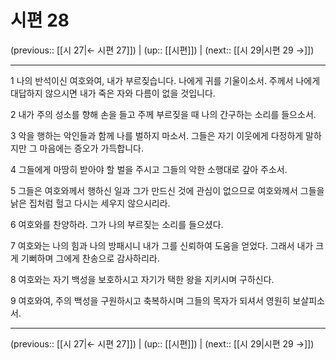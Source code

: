 # 시편 28

(previous:: [[시 27|← 시편 27]]) | (up:: [[시편]]) | (next:: [[시 29|시편 29 →]])

***




1 
나의 반석이신 여호와여, 내가 부르짖습니다. 나에게 귀를 기울이소서. 주께서 나에게 대답하지 않으시면 내가 죽은 자와 다름이 없을 것입니다. 



2 
내가 주의 성소를 향해 손을 들고 주께 부르짖을 때 나의 간구하는 소리를 들으소서. 



3 
악을 행하는 악인들과 함께 나를 벌하지 마소서. 그들은 자기 이웃에게 다정하게 말하지만 그 마음에는 증오가 가득합니다. 



4 
그들에게 마땅히 받아야 할 벌을 주시고 그들의 악한 소행대로 갚아 주소서. 



5 
그들은 여호와께서 행하신 일과 그가 만드신 것에 관심이 없으므로 여호와께서 그들을 낡은 집처럼 헐고 다시는 세우지 않으시리라. 



6 
여호와를 찬양하라. 그가 나의 부르짖는 소리를 들으셨다. 



7 
여호와는 나의 힘과 나의 방패시니 내가 그를 신뢰하여 도움을 얻었다. 그래서 내가 크게 기뻐하며 그에게 찬송으로 감사하리라. 



8 
여호와는 자기 백성을 보호하시고 자기가 택한 왕을 지키시며 구하신다. 



9 
여호와여, 주의 백성을 구원하시고 축복하시며 그들의 목자가 되셔서 영원히 보살피소서.

***

(previous:: [[시 27|← 시편 27]]) | (up:: [[시편]]) | (next:: [[시 29|시편 29 →]])
